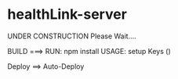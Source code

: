 # healthLink-server
UNDER CONSTRUCTION Please Wait....

BUILD ===> 
        RUN: npm install
        USAGE: setup Keys ()

Deploy ==> Auto-Deploy        
